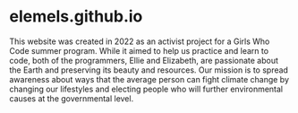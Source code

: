 # elemels.github.io

This website was created in 2022 as an activist project for a Girls Who Code summer program. While it aimed to help us practice and learn to code, both of the programmers, Ellie and Elizabeth, are passionate about the Earth and preserving its beauty and resources. Our mission is to spread awareness about ways that the average person can fight climate change by changing our lifestyles and electing people who will further environmental causes at the governmental level.
